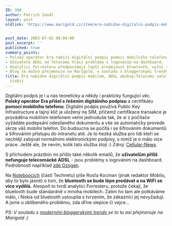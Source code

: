 ```yaml
---
ID: 398
author: Patrick Zandl
layout: post
oldlink: 'https://www.marigold.cz/item/era-nabidne-digitalni-podpis-mobilem-adsl-u-telecomu-zacalo-s-prazdninami-zlobit

  '
post_date: 2003-07-02 08:04:00
post_excerpt: ''
published: true
summary_points:
- Polský operátor Era nabízí digitální podpis pomocí mobilního telefonu a SIM karty.
- Uživatelé ADSL od Telecomu hlásí problémy s logováním na dashboard.
- Analytici Forresteru předpovídají lepší prodejnost bluetooth, vyšší výdělky z WiFi.
- Blog se možná přejmenuje na Marígold, v souladu s bloggerskými trendy.
title: Era nabídne digitální podpis mobilem, ADSL u&nbsp;Telecomu začalo s&nbsp;prázdninami
  zlobit
---
```


<p>
Digitální podpis je i u nás teoreticky a někdy i prakticky fungující věc. <STRONG>Polský operátor Era přišel s řešením digitálního podpisu</STRONG> a certifikátu <STRONG>pomocí mobilního telefonu</STRONG>. Digitální podpis používá Public Key Infrastructure a tajný klíč je uložený na SIM, přičemž certifikace transakce je prováděna mobilním telefonem velmi jednoduše tak, že si z počítače vyžádáte podepsání odesílaného dokumentu a vše se automaticky provede skrze váš mobilní telefon. Do budoucna se počítá i se šifrováním dokumentů a šifrováním přístupu do intranetu atd. Je to hezká služba pro lidi kteří se nechtějí zabývat normálními elektronickými podpisy, s nimiž je o málo více práce. Ještě ale, že nevím, kolik tato služba stojí :) Zdroj: <A href="http://www.cellular-news.com/story/9177.shtml" target=_blank>Cellular-News</A>.</p>

<p>
S příchodem prázdnin mi přišlo také několik emailů, že <STRONG>uživatelům příliš nefunguje telecomácké ADSL</STRONG> - jsou problémy s logováním na dashboard. Podrobností například <A href="http://www.bloguje.cz/blogy/ozogan/1135_item.php" target=_blank>zde Ozogan</A>.</p>

<p>
Na <A href="http://www.notebooky.cz/technologie/bluetooth/bt-vs-wifi030702.html" target=_blank>Noteboocích</A> (části Technetu) píše Rosťa Kocman (jinak redaktor Mobilu, aby to bylo jasné) o tom, že <STRONG>bluetooth se bude&#160;lépe prodávat a na WiFi se více vydělá.</STRONG> Alespoň to tvrdí analytici Forresteru, protože čekají, že bluetooth bude standardně v mnoha mobilech. Zatím ho tam ale potkáváme málo, i Nokia od bluetooth ustoupila s tvrzením, že zákazníci jej nevyžadují. A jsme u oblíbeného problému, zda dříve slepice či vejce...</p>

<p>
<EM>PS: V souladu s </EM><A href="http://www.pixy.cz/blogg/pixy/03_01_07_archiv.html#1057097682" target=_blank><EM>moderními bloggerskými trendy </EM></A><EM>se to tu asi přejmenuje na Marígold :)</EM></p>